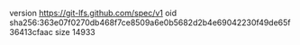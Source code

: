 version https://git-lfs.github.com/spec/v1
oid sha256:363e07f0270db468f7ce8509a6e0b5682d2b4e69042230f49de65f36413cfaac
size 14933
